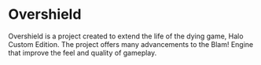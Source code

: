 # Overshield

Overshield is a project created to extend the life of the dying game, Halo Custom Edition. The project offers many advancements to the Blam! Engine that improve the feel and quality of gameplay.
